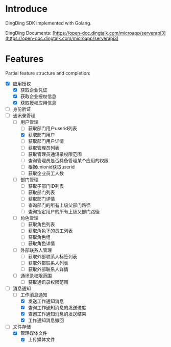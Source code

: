 # Introduce
DingDing SDK implemented with Golang.

DingDing Documents: [https://open-doc.dingtalk.com/microapp/serverapi3](https://open-doc.dingtalk.com/microapp/serverapi3)
# Features
Partial feature structure and completion:
 - [x] 应用授权
   - [x] 获取企业凭证
   - [x] 获取企业授权信息
   - [x] 获取授权应用信息
 - [ ] 身份验证
 - [ ] 通讯录管理
   - [ ] 用户管理
     - [ ] 获取部门用户userid列表
	 - [x] 获取部门用户
	 - [ ] 获取部门用户详情
	 - [ ] 获取管理员列表
	 - [ ] 获取管理员通讯录权限范围
	 - [ ] 查询管理员是否具备管理某个应用的权限
	 - [ ] 根据unionid获取userid
	 - [ ] 获取企业员工人数
   - [ ] 部门管理
     - [ ] 获取子部门ID列表
	 - [ ] 获取部门列表
	 - [ ] 获取部门详情
	 - [ ] 查询部门的所有上级父部门路径
	 - [ ] 查询指定用户的所有上级父部门路径
   - [ ] 角色管理
     - [ ] 获取角色列表
	 - [ ] 获取角色下的员工列表
	 - [ ] 获取角色组
	 - [ ] 获取角色详情
   - [ ] 外部联系人管理
     - [ ] 获取外部联系人标签列表
	 - [ ] 获取外部联系人列表
	 - [ ] 获取外部联系人详情
   - [ ] 通讯录权限范围
     - [ ] 获取通讯录权限范围
 - [ ] 消息通知
   - [ ] 工作消息通知
     - [x] 发送工作通知消息
	 - [x] 查询工作通知消息的发送进度
	 - [x] 查询工作通知消息的发送结果
	 - [x] 工作通知消息撤回
 - [ ] 文件存储
   - [x] 管理媒体文件
     - [x] 上传媒体文件
